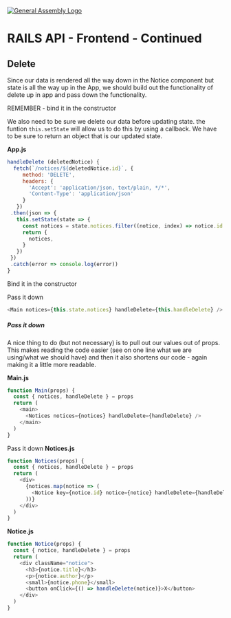 [![General Assembly Logo](/ga_cog.png)](https://generalassemb.ly)

# RAILS API - Frontend - Continued

## Delete

Since our data is rendered all the way down in the Notice component but state is all the way up in the App, we should build out the functionality of delete up in app and pass down the functionality.

REMEMBER - bind it in the constructor

We also need to be sure we delete our data before updating state. the funtion `this.setState` will allow us to do this by using a callback. We have to be sure to return an object that is our updated state.

**App.js**

```js
handleDelete (deletedNotice) {
  fetch(`/notices/${deletedNotice.id}`, {
     method: 'DELETE',
     headers: {
       'Accept': 'application/json, text/plain, */*',
       'Content-Type': 'application/json'
     }
   })
 .then(json => {
   this.setState(state => {
     const notices = state.notices.filter((notice, index) => notice.id !== deletedNotice.id)
     return {
       notices,
     }
   })
 })
 .catch(error => console.log(error))
}
```

Bind it in the constructor

Pass it down

```js
<Main notices={this.state.notices} handleDelete={this.handleDelete} />
```

##### Pass it down

A nice thing to do (but not necessary) is to pull out our values out of props. This makes reading the code easier (see on one line what we are using/what we should have) and then it also shortens our code - again making it a little more readable.

**Main.js**

```js
function Main(props) {
  const { notices, handleDelete } = props
  return (
    <main>
      <Notices notices={notices} handleDelete={handleDelete} />
    </main>
  )
}
```

Pass it down
**Notices.js**

```js
function Notices(props) {
  const { notices, handleDelete } = props
  return (
    <div>
      {notices.map(notice => (
        <Notice key={notice.id} notice={notice} handleDelete={handleDelete} />
      ))}
    </div>
  )
}
```

**Notice.js**

```js
function Notice(props) {
  const { notice, handleDelete } = props
  return (
    <div className="notice">
      <h3>{notice.title}</h3>
      <p>{notice.author}</p>
      <small>{notice.phone}</small>
      <button onClick={() => handleDelete(notice)}>X</button>
    </div>
  )
}
```
